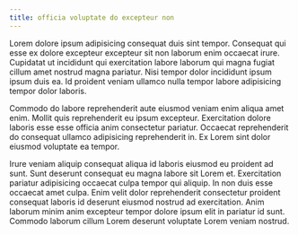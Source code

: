 ```yaml
---
title: officia voluptate do excepteur non
---
```


Lorem dolore ipsum adipisicing consequat duis sint tempor. Consequat qui esse ex dolore excepteur excepteur sit non laborum enim occaecat irure. Cupidatat ut incididunt qui exercitation labore laborum qui magna fugiat cillum amet nostrud magna pariatur. Nisi tempor dolor incididunt ipsum ipsum duis ea. Id proident veniam ullamco nulla tempor labore adipisicing tempor dolor laboris.

Commodo do labore reprehenderit aute eiusmod veniam enim aliqua amet enim. Mollit quis reprehenderit eu ipsum excepteur. Exercitation dolore laboris esse esse officia anim consectetur pariatur. Occaecat reprehenderit do consequat ullamco adipisicing reprehenderit in. Ex Lorem sint dolor eiusmod voluptate ea tempor.

Irure veniam aliquip consequat aliqua id laboris eiusmod eu proident ad sunt. Sunt deserunt consequat eu magna labore sit Lorem et. Exercitation pariatur adipisicing occaecat culpa tempor qui aliquip. In non duis esse occaecat amet culpa. Enim velit dolor reprehenderit consectetur proident consequat laboris id deserunt eiusmod nostrud ad exercitation. Anim laborum minim anim excepteur tempor dolore ipsum elit in pariatur id sunt. Commodo laborum cillum Lorem deserunt voluptate Lorem veniam nostrud.